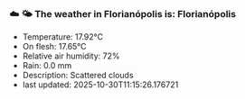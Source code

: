 ### ☁️ 🌤️  The weather in Florianópolis is: Florianópolis

- Temperature: 17.92°C
- On flesh: 17.65°C
- Relative air humidity: 72%
- Rain: 0.0 mm
- Description: Scattered clouds
- last updated: 2025-10-30T11:15:26.176721
